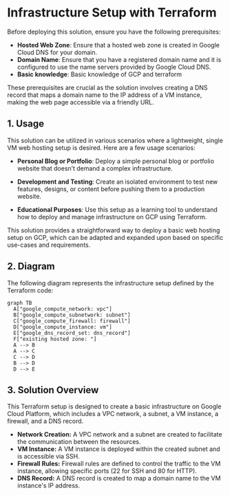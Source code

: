 # Infrastructure Setup with Terraform
Before deploying this solution, ensure you have the following prerequisites:

- **Hosted Web Zone**: Ensure that a hosted web zone is created in Google Cloud DNS for your domain.
- **Domain Name**: Ensure that you have a registered domain name and it is configured to use the name servers provided by Google Cloud DNS.
- **Basic knowledge**: Basic knowledge of GCP and terraform

These prerequisites are crucial as the solution involves creating a DNS record that maps a domain name to the IP address of a VM instance, making the web page accessible via a friendly URL.

## 1. Usage
This solution can be utilized in various scenarios where a lightweight, single VM web hosting setup is desired. Here are a few usage scenarios:

- **Personal Blog or Portfolio**: Deploy a simple personal blog or portfolio website that doesn’t demand a complex infrastructure.
  
- **Development and Testing**: Create an isolated environment to test new features, designs, or content before pushing them to a production website.
  
- **Educational Purposes**: Use this setup as a learning tool to understand how to deploy and manage infrastructure on GCP using Terraform.

This solution provides a straightforward way to deploy a basic web hosting setup on GCP, which can be adapted and expanded upon based on specific use-cases and requirements.


## 2. Diagram
The following diagram represents the infrastructure setup defined by the Terraform code:
```mermaid
graph TB
  A["google_compute_network: vpc"]
  B["google_compute_subnetwork: subnet"]
  C["google_compute_firewall: firewall"]
  D["google_compute_instance: vm"]
  E["google_dns_record_set: dns_record"]
  F["existing hosted zone: "]
  A --> B
  A --> C
  C --> D
  B --> D
  D --> E
```


## 3. Solution Overview

This Terraform setup is designed to create a basic infrastructure on Google Cloud Platform, which includes a VPC network, a subnet, a VM instance, a firewall, and a DNS record. 

- **Network Creation:** A VPC network and a subnet are created to facilitate the communication between the resources.
- **VM Instance:** A VM instance is deployed within the created subnet and is accessible via SSH.
- **Firewall Rules:** Firewall rules are defined to control the traffic to the VM instance, allowing specific ports (22 for SSH and 80 for HTTP).
- **DNS Record:** A DNS record is created to map a domain name to the VM instance's IP address.


  



